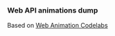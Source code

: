 ### Web API animations dump

Based on [Web Animation Codelabs](https://github.com/web-animations/web-animations-codelabs)
